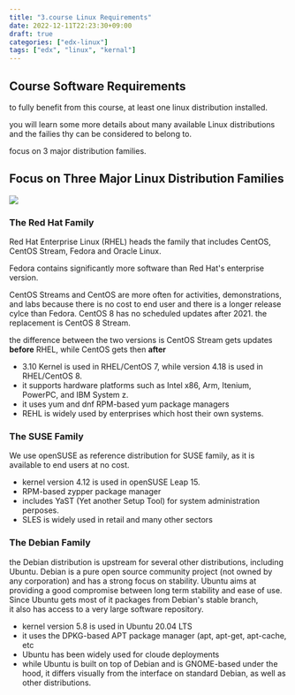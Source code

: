 ```yaml
---
title: "3.course Linux Requirements"
date: 2022-12-11T22:23:30+09:00
draft: true
categories: ["edx-linux"]
tags: ["edx", "linux", "kernal"]
---
```


## Course Software Requirements

to fully benefit from this course, at least one linux distribution installed.

you will learn some more details about many available Linux distributions and the failies thy can be considered to belong to.

focus on 3 major distribution families.

## Focus on Three Major Linux Distribution Families

![](image/chapter01_The_Linux_Distritions.png)


### The Red Hat Family

Red Hat Enterprise Linux (RHEL) heads the family that includes CentOS, CentOS Stream, Fedora and Oracle Linux.

Fedora contains significantly more software than Red Hat's enterprise version.

CentOS Streams and CentOS are more often for activities, demonstrations, and labs because there is no cost to end user and there is a longer release cylce than Fedora.
CentOS 8 has no scheduled updates after 2021. the replacement is CentOS 8 Stream.

the difference between the two versions is CentOS Stream gets updates **before** RHEL, while CentOS gets then **after**

- 3.10 Kernel is used in RHEL/CentOS 7, while version 4.18 is used in RHEL/CentOS 8.
- it supports hardware platforms such as Intel x86, Arm, Itenium, PowerPC, and IBM System z.
- it uses yum and dnf RPM-based yum package managers
- REHL is widely used by enterprises which host their own systems.

### The SUSE Family

We use openSUSE as reference distribution for SUSE family, as it is available to end users at no cost.

- kernel version 4.12 is used in openSUSE Leap 15.
- RPM-based zypper package manager
- includes YaST (Yet another Setup Tool) for system administration perposes.
- SLES is widely used in retail and many other sectors

### The Debian Family

the Debian distribution is upstream for several other distributions, including Ubuntu.
Debian is a pure open source community project (not owned by any corporation) and has a strong focus on stability.
Ubuntu aims at providing a good compromise between long term stability and ease of use. Since Ubuntu gets most of it packages from Debian's stable branch,  
it also has access to a very large software repository. 

- kernel version 5.8 is used in Ubuntu 20.04 LTS
- it uses the DPKG-based APT package manager (apt, apt-get, apt-cache, etc
- Ubuntu has been widely used for cloude deployments
- while Ubuntu is built on top of Debian and is GNOME-based under the hood, it differs visually from the interface on standard Debian, as well as other distributions.


